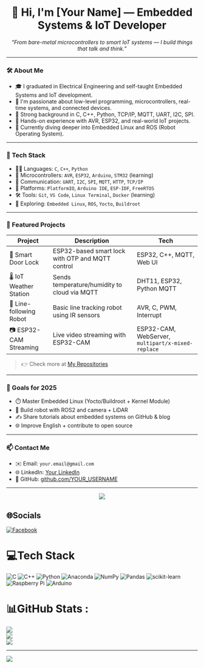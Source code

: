 <h1 align="center">👋 Hi, I'm [Your Name] — Embedded Systems & IoT Developer</h1>

<p align="center">
  <em>“From bare-metal microcontrollers to smart IoT systems — I build things that talk and think.”</em>
</p>

---

### 🛠️ About Me

- 🎓 I graduated in Electrical Engineering and self-taught Embedded Systems and IoT development.
- 🚀 I'm passionate about low-level programming, microcontrollers, real-time systems, and connected devices.
- 🧠 Strong background in C, C++, Python, TCP/IP, MQTT, UART, I2C, SPI.
- 🔧 Hands-on experience with AVR, ESP32, and real-world IoT projects.
- 🎯 Currently diving deeper into Embedded Linux and ROS (Robot Operating System).

---

### 🧩 Tech Stack

- 👨‍💻 Languages: `C`, `C++`, `Python`
- 🔌 Microcontrollers: `AVR`, `ESP32`, `Arduino`, `STM32` (learning)
- 📡 Communication: `UART`, `I2C`, `SPI`, `MQTT`, `HTTP`, `TCP/IP`
- 📲 Platforms: `PlatformIO`, `Arduino IDE`, `ESP-IDF`, `FreeRTOS`
- 🛠️ Tools: `Git`, `VS Code`, `Linux Terminal`, `Docker` (learning)
- 🐧 Exploring: `Embedded Linux`, `ROS`, `Yocto`, `Buildroot`

---

### 📂 Featured Projects

| Project | Description | Tech |
|--------|-------------|------|
| 🚪 Smart Door Lock | ESP32-based smart lock with OTP and MQTT control | ESP32, C++, MQTT, Web UI |
| 🌡️ IoT Weather Station | Sends temperature/humidity to cloud via MQTT | DHT11, ESP32, Python MQTT |
| 🤖 Line-following Robot | Basic line tracking robot using IR sensors | AVR, C, PWM, Interrupt |
| 📷 ESP32-CAM Streaming | Live video streaming with ESP32-CAM | ESP32-CAM, WebServer, `multipart/x-mixed-replace` |

> 👉 Check more at [My Repositories](https://github.com/YOUR_USERNAME?tab=repositories)

---

### 📌 Goals for 2025

- ⏱️ Master Embedded Linux (Yocto/Buildroot + Kernel Module)
- 🤖 Build robot with ROS2 and camera + LiDAR
- ✍️ Share tutorials about embedded systems on GitHub & blog
- 🌐 Improve English + contribute to open source

---

### 📫 Contact Me

- ✉️ Email: `your.email@gmail.com`
- 🌐 LinkedIn: [Your LinkedIn](https://linkedin.com/in/your-profile)
- 🌟 GitHub: [github.com/YOUR_USERNAME](https://github.com/YOUR_USERNAME)

---

<p align="center">
  <img src="https://github-readme-stats.vercel.app/api?username=YOUR_USERNAME&show_icons=true&theme=tokyonight" />
</p>


## 🌐Socials
[![Facebook](https://img.shields.io/badge/Facebook-%231877F2.svg?logo=Facebook&logoColor=white)](https://facebook.com/https://www.facebook.com/kha.le.508068) 

# 💻Tech Stack
![C](https://img.shields.io/badge/c-%2300599C.svg?style=plastic&logo=c&logoColor=white) ![C++](https://img.shields.io/badge/c++-%2300599C.svg?style=plastic&logo=c%2B%2B&logoColor=white) ![Python](https://img.shields.io/badge/python-3670A0?style=plastic&logo=python&logoColor=ffdd54) ![Anaconda](https://img.shields.io/badge/Anaconda-%2344A833.svg?style=plastic&logo=anaconda&logoColor=white) ![NumPy](https://img.shields.io/badge/numpy-%23013243.svg?style=plastic&logo=numpy&logoColor=white) ![Pandas](https://img.shields.io/badge/pandas-%23150458.svg?style=plastic&logo=pandas&logoColor=white) ![scikit-learn](https://img.shields.io/badge/scikit--learn-%23F7931E.svg?style=plastic&logo=scikit-learn&logoColor=white) ![Raspberry Pi](https://img.shields.io/badge/-RaspberryPi-C51A4A?style=plastic&logo=Raspberry-Pi) ![Arduino](https://img.shields.io/badge/-Arduino-00979D?style=plastic&logo=Arduino&logoColor=white)
# 📊GitHub Stats :
![](https://github-readme-stats.vercel.app/api?username=Michla4th&theme=dark&hide_border=true&include_all_commits=true&count_private=true)<br/>
![](https://github-readme-streak-stats.herokuapp.com/?user=Michla4th&theme=dark&hide_border=true)<br/>
![](https://github-readme-stats.vercel.app/api/top-langs/?username=Michla4th&theme=dark&hide_border=true&include_all_commits=true&count_private=true&layout=compact)

---
[![](https://visitcount.itsvg.in/api?id=Michla4th&icon=0&color=0)](https://visitcount.itsvg.in)
